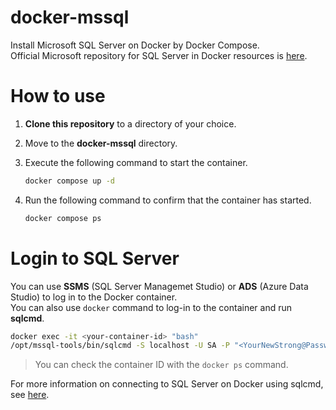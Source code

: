 # docker-mssql
Install Microsoft SQL Server on Docker by Docker Compose.  
Official Microsoft repository for SQL Server in Docker resources is [here](https://github.com/Microsoft/mssql-docker).

# How to use

1. **Clone this repository** to a directory of your choice.  
1. Move to the **docker-mssql** directory.  
1. Execute the following command to start the container.  

    ```bash
    docker compose up -d
    ```

1. Run the following command to confirm that the container has started.  

    ```bash
    docker compose ps
    ```

# Login to SQL Server
You can use **SSMS** (SQL Server Managemet Studio) or **ADS** (Azure Data Studio) to log in to the Docker container.  
You can also use `docker` command to log-in to the container and run **sqlcmd**.  
    
```bash
docker exec -it <your-container-id> "bash"
/opt/mssql-tools/bin/sqlcmd -S localhost -U SA -P "<YourNewStrong@Passw0rd>"
```

> You can check the container ID with the `docker ps` command.

For more information on connecting to SQL Server on Docker using sqlcmd, see [here](https://docs.microsoft.com/en-us/sql/linux/quickstart-install-connect-docker?view=sql-server-ver15&pivots=cs1-bash).  
